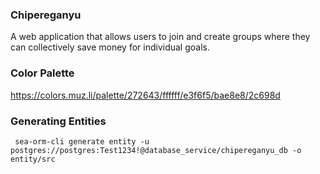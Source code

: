 ### Chipereganyu

A web application that allows users to join and create groups where they can
collectively save money for individual goals.

### Color Palette

https://colors.muz.li/palette/272643/ffffff/e3f6f5/bae8e8/2c698d

### Generating Entities

``` sea-orm-cli generate entity -u postgres://postgres:Test1234!@database_service/chipereganyu_db -o entity/src```

